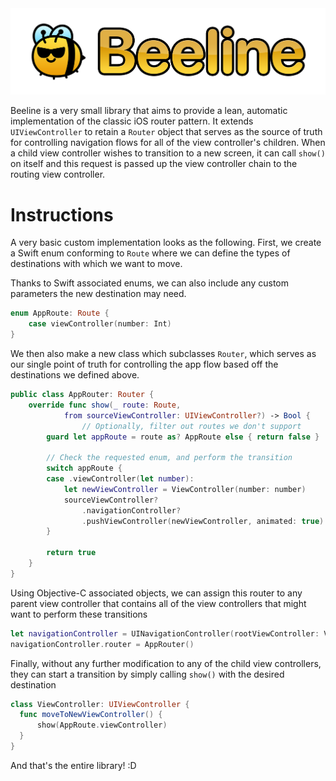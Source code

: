 <img src="title.png" alt="Beeline" />

Beeline is a very small library that aims to provide a lean, automatic implementation of the classic iOS router pattern. It extends `UIViewController` to retain a `Router` object that serves as the source of truth for controlling navigation flows for all of the view controller's children. When a child view controller wishes to transition to a new screen, it can call `show()` on itself and this request is passed up the view controller chain to the routing view controller.

# Instructions

A very basic custom implementation looks as the following. First, we create a Swift enum conforming to `Route` where we can define the types of destinations with which we want to move.

Thanks to Swift associated enums, we can also include any custom parameters the new destination may need.

```swift
enum AppRoute: Route {
    case viewController(number: Int)
}
```

We then also make a new class which subclasses `Router`, which serves as our single point of truth for controlling the app flow based off the destinations we defined above.

```swift
public class AppRouter: Router {
	override func show(_ route: Route,
			from sourceViewController: UIViewController?) -> Bool {
				// Optionally, filter out routes we don't support
        guard let appRoute = route as? AppRoute else { return false }

        // Check the requested enum, and perform the transition
        switch appRoute {
        case .viewController(let number):
            let newViewController = ViewController(number: number)
            sourceViewController?
                .navigationController?
                .pushViewController(newViewController, animated: true)
        }

        return true
    }
}

```

Using Objective-C associated objects, we can assign this router to any parent view controller that contains all of the view controllers that might want to perform these transitions

```swift
let navigationController = UINavigationController(rootViewController: ViewController())
navigationController.router = AppRouter()
```

Finally, without any further modification to any of the child view controllers, they can start a transition by simply calling `show()` with the desired destination

```swift
class ViewController: UIViewController {
  func moveToNewViewController() {
	  show(AppRoute.viewController)
  } 
} 
```

And that's the entire library! :D